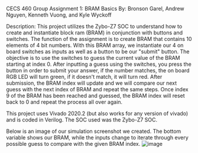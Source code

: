 CECS 460 Group Assignment 1: BRAM Basics
By: Bronson Garel, Andrew Nguyen, Kenneth Vuong, and Kyle Wyckoff

Description:
This project utilizes the Zybo-Z7 SOC to understand how to create and instantiate block ram (BRAM) in conjunction with buttons and switches. The function of the assignment is to create BRAM that contains 10 elements of 4 bit numbers.
With this BRAM array, we instantiate our 4 on board switches as inputs as well as a button to be our "submit" button.  The objective is to use the switches to guess the current value of the BRAM starting at index 0.  After inputting
a guess using the switches, you press the button in order to submit your answer, if the number matches, the on board RGB LED will turn green, if it doesn't match, it will turn red. After submission, the BRAM index will update and we 
will compare our next guess with the next index of BRAM and repeat the same steps. Once index 9 of the BRAM has been reached and guessed, the BRAM index will reset back to 0 and repeat the process all over again.

This project uses Vivado 2020.2 (but also works for any version of vivado) and is coded in Verilog.
The SOC used was the Zybo-Z7 SOC.

Below is an image of our simulation screenshot we created.  The bottom variable shows our BRAM, while the inputs change to iterate through every possible guess to compare with the given BRAM index.
![image](https://github.com/user-attachments/assets/8eecd27b-02c3-4781-a1a7-a6d1330b7865)
